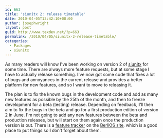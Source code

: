 ```yaml
---
id: 663
title: 'siunitx 2: release timetable'
date: 2010-04-05T13:42:10+00:00
author: josephwright
layout: post
guid: http://www.texdev.net/?p=663
permalink: /2010/04/05/siunitx-2-release-timetable/
categories:
  - Packages
  - siunitx
---
```

As many readers will know I've been working on version 2 of <a title="A comprehensive (SI) units package" href="http://tug.ctan.org/pkg/siunitx">siunitx</a> for some time. There are always more feature requests, but at some stage I have to actually release something. I've now got some code that fixes a lot of bugs and annoyances in the current release and provides a better platform for new features, and so I want to move to releasing it.

The plan is to fix the known bugs in the development code and add as many new features as possible by the 25th of the month, and then to freeze development for a beta (testing) release. Depending on feedback, I'll then aim to fix the bugs in the beta and go for a first production edition of version 2 in June. I'm not going to add any new features between the beta and production releases, but will start on them again once the production version is out. There is a <a href="http://developer.berlios.de/feature/?group_id=10535">feature tracker</a> on the <a href="http://developer.berlios.de/projects/siunitx/">BerliOS site</a>, which is a good place to put things so I don't forget about them.
